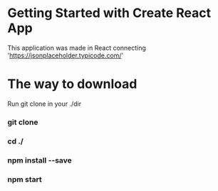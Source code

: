 # Getting Started with Create React App

This application was made in React connecting 'https://jsonplaceholder.typicode.com/'  

# The way to download 

Run git clone in your ./dir

### git clone
### cd ./
### npm install --save
### npm start
